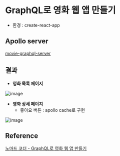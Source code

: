 # GraphQL로 영화 웹 앱 만들기

- 환경 : create-react-app

## Apollo server
[movie-graphql-server](https://github.com/pebblepark/movie-graphql-server)

## 결과
- **영화 목록 페이지**

![image](https://user-images.githubusercontent.com/59855468/180007569-c84b8493-d98a-43d6-bf46-6a89980428dd.png)

- **영화 상세 페이지**
  - 좋아요 버튼 : apollo cache로 구현
  
![image](https://user-images.githubusercontent.com/59855468/180007681-37174113-a0a9-4068-bf8d-e06b9585f212.png)

## Reference
[노마드 코더 - GraphQL로 영화 웹 앱 만들기](https://nomadcoders.co/react-graphql-for-beginners)
